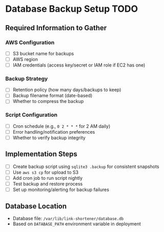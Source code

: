 # Database Backup Setup TODO

## Required Information to Gather

### AWS Configuration
- [ ] S3 bucket name for backups
- [ ] AWS region
- [ ] IAM credentials (access key/secret or IAM role if EC2 has one)

### Backup Strategy
- [ ] Retention policy (how many days/backups to keep)
- [ ] Backup filename format (date-based)
- [ ] Whether to compress the backup

### Script Configuration
- [ ] Cron schedule (e.g., `0 2 * * *` for 2 AM daily)
- [ ] Error handling/notification preferences
- [ ] Whether to verify backup integrity

## Implementation Steps
- [ ] Create backup script using `sqlite3 .backup` for consistent snapshots
- [ ] Use `aws s3 cp` for upload to S3
- [ ] Add cron job to run script nightly
- [ ] Test backup and restore process
- [ ] Set up monitoring/alerting for backup failures

## Database Location
- Database file: `/var/lib/link-shortener/database.db`
- Based on `DATABASE_PATH` environment variable in deployment